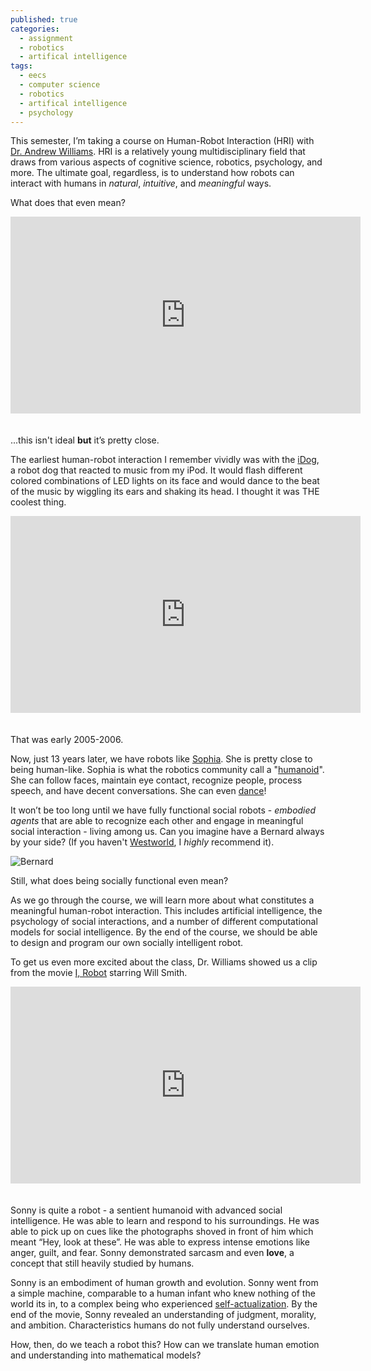 ```yaml
---
published: true
categories:
  - assignment
  - robotics
  - artifical intelligence
tags:
  - eecs
  - computer science
  - robotics
  - artifical intelligence
  - psychology
---
```

This semester, I’m taking a course on Human-Robot Interaction (HRI) with [Dr. Andrew Williams](http://engr.ku.edu/andrew_williams). HRI is a relatively young multidisciplinary field that draws from various aspects of cognitive science, robotics, psychology, and more. The ultimate goal, regardless, is to understand how robots can interact with humans in _natural_, _intuitive_, and _meaningful_ ways. 

What does that even mean? 

<iframe width="560" height="315" src="https://www.youtube.com/embed/52gyiCd8sVs" style="margin-bottom:20px;" frameborder="0" allow="autoplay; encrypted-media" allowfullscreen></iframe>

...this isn't ideal **but** it’s pretty close. 

The earliest human-robot interaction I remember vividly was with the [iDog](https://en.wikipedia.org/wiki/IDog), a robot dog that reacted to music from my iPod. It would flash different colored combinations of LED lights on its face and would dance to the beat of the music by wiggling its ears and shaking its head. I thought it was THE coolest thing. 

<iframe width="560" height="315" src="https://www.youtube.com/embed/8aypnKFh510" style="margin-bottom:20px;" frameborder="0" allow="autoplay; encrypted-media" allowfullscreen></iframe>

That was early 2005-2006. 

Now, just 13 years later, we have robots like [Sophia](http://www.hansonrobotics.com/robot/sophia/). She is pretty close to being human-like. Sophia is what the robotics community call a "[humanoid](https://en.wikipedia.org/wiki/Humanoid_robot)". She can follow faces, maintain eye contact, recognize people, process speech, and have decent conversations. She can even [dance](https://www.youtube.com/watch?v=lCFQkB-KLsE)!

It won’t be too long until we have fully functional social robots - *embodied agents* that are able to recognize each other and engage in meaningful social interaction - living among us. Can you imagine have a Bernard always by your side? (If you haven't [Westworld](http://www.imdb.com/title/tt0475784/?ref=ttfcfctt), I _highly_ recommend it).

![Bernard]({{site.baseurl}}/images/bernard.gif)

Still, what does being socially functional even mean?

As we go through the course, we will learn more about what constitutes a meaningful human-robot interaction. This includes artificial intelligence, the psychology of social interactions, and a number of different computational models for social intelligence. By the end of the course, we should be able to design and program our own socially intelligent robot. 

To get us even more excited about the class, Dr. Williams showed us a clip from the movie [I, Robot](http://www.imdb.com/title/tt0343818/) starring Will Smith. 

<iframe width="560" height="315" src="https://www.youtube.com/embed/05bGPiyM4jg" style="margin-bottom:20px;" frameborder="0" allow="autoplay; encrypted-media" allowfullscreen></iframe>

Sonny is quite a robot - a sentient humanoid with advanced social intelligence. He was able to learn and respond to his surroundings. He was able to pick up on cues like the photographs shoved in front of him which meant “Hey, look at these”. He was able to express intense emotions like anger, guilt, and fear. Sonny demonstrated sarcasm and even **love**, a concept that still heavily studied by humans. 

Sonny is an embodiment of human growth and evolution. Sonny went from a simple machine, comparable to a human infant who knew nothing of the world its in, to a complex being who experienced [self-actualization](https://en.wikipedia.org/wiki/Self-actualization). By the end of the movie, Sonny revealed an understanding of judgment, morality, and ambition. Characteristics humans do not fully understand ourselves.

How, then, do we teach a robot this? How can we translate human emotion and understanding into mathematical models? 
